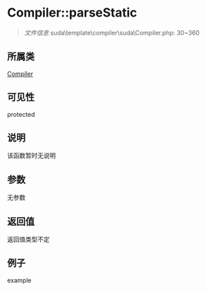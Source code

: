 # Compiler::parseStatic



> *文件信息* suda\template\compiler\suda\Compiler.php: 30~360

## 所属类 

[Compiler](../Compiler.md)

## 可见性

 protected 

## 说明

该函数暂时无说明


## 参数


无参数


## 返回值

返回值类型不定


## 例子

example